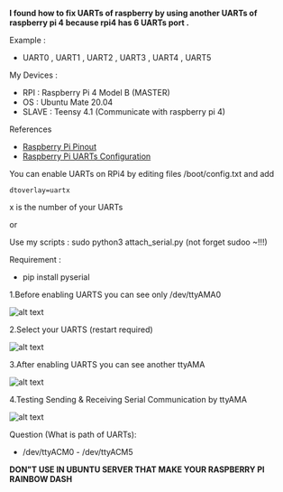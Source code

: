 **I found how to fix UARTs of raspberry by using another UARTs of raspberry pi 4 because rpi4 has 6 UARTs port .**

Example :

 - UART0 , UART1 , UART2 , UART3 , UART4 , UART5

My Devices : 

 - RPI : Raspberry Pi 4 Model B (MASTER)
 - OS : Ubuntu Mate 20.04
 - SLAVE : Teensy 4.1 (Communicate with raspberry pi 4)

References 

 - [Raspberry Pi Pinout][1]
 - [Raspberry Pi UARTs Configuration][2]

You can enable UARTs on RPi4 by editing files /boot/config.txt and add 

    dtoverlay=uartx

x is the number of your UARTs

or

Use my scripts :  sudo python3 attach_serial.py  (not forget sudoo ~!!!)

Requirement :
 - pip install pyserial

1.Before enabling UARTS you can see only /dev/ttyAMA0 

 ![alt text](https://i.imgur.com/Eb6KKW6.png)

2.Select your UARTS (restart required)

 ![alt text](https://i.imgur.com/pDndKV4.png)
 
3.After enabling UARTS you can see another ttyAMA

 ![alt text](https://i.imgur.com/boxuh9u.png)
 
4.Testing Sending & Receiving Serial Communication by ttyAMA

 ![alt text](https://i.imgur.com/mRJm2lg.png)

 







Question (What is path of UARTs): 
 
 - /dev/ttyACM0 - /dev/ttyACM5

  [1]: https://pinout.xyz/pinout/uart
  [2]: https://raspberrypi.stackexchange.com/questions/104464/where-are-%20the-uarts-on-the-raspberry-pi-

**DON"T USE IN UBUNTU SERVER THAT MAKE YOUR RASPBERRY PI RAINBOW DASH**
